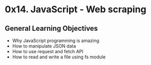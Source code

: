 # 0x14. JavaScript - Web scraping
## General Learning Objectives
* Why JavaScript programming is amazing
* How to manipulate JSON data
* How to use request and fetch API
* How to read and write a file using fs module
